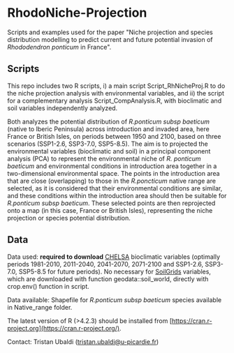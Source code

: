 # RhodoNiche-Projection
Scripts and examples used for the paper "Niche projection and species distribution modelling to predict current and future potential invasion of *Rhododendron ponticum* in France".

## Scripts
This repo includes two R scripts, i) a main script Script_RhNicheProj.R to do the niche projection analysis with environmental variables, and ii) the script for a complementary analysis Script_CompAnalysis.R, with bioclimatic and soil variables independently analyzed. 

Both analyzes the potential distribution of *R.ponticum subsp baeticum* (native to Iberic Peninsula) across introduction and invaded area, here France or British Isles, on periods between 1950 and 2100, based on three scenarios (SSP1-2.6, SSP3-7.0, SSP5-8.5). The aim is to projected the environmental variables (bioclimatic and soil) in a principal component analysis (PCA) to represent the environmental niche of *R. ponticum baeticum* and environmental conditions in introduction area together in a two-dimensional environmental space. The points in the introduction area that are close (overlapping) to those in the *R.poncticum* native range are selected, as it is considered that their environmental conditions are similar, and these conditions within the introduction area should then be suitable for *R.ponticum subsp baeticum*. These selected points are then reprojected onto a map (in this case, France or British Isles), representing the niche projection or species potential distribution. 

## Data
Data used: **required to download** [CHELSA](https://chelsa-climate.org/downloads/) bioclimatic variables (optimally periods 1981-2010, 2011-2040, 2041-2070, 2071-2100 and SSP1-2.6, SSP3-7.0, SSP5-8.5 for future periods). 
No necessary for [SoilGrids](https://www.isric.org/explore/soilgrids) variables, which are downloaded with function geodata::soil_world, directly with crop.env() function in script.

Data available: Shapefile for *R.ponticum subsp baeticum* species available in Native_range folder.

The latest version of R (>4.2.3) should be installed from [https://cran.r-project.org](https://cran.r-project.org/).

Contact: Tristan Ubaldi (tristan.ubaldi@u-picardie.fr)
